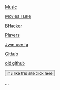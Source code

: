 [Music](https://music.youtube.com/channel/UCm3j63uK8LV3R7O0nvPiGNA)

[Movies I Like](https://gusmeadows.github.io/mvilike)

[BHacker](https://gusmeadows.github.io/bhacker)

[Players](https://gusmeadows.github.io/playerjs)

[Jwm config](https://gusmeadows.github.io/jwm)

[Github](https://github.com/gusmeadows)

[old github](https://github.com/olderaccount)

    
<button onclick="clicked()">if u like this site click here</button>

<script>
function clicked() {
    var xhr = new XMLHttpRequest();
    xhr.open("GET", "gusmeadows.github.io/awesomeclick");
    xhr.responseType = "json";
    xhr.onload = function() {
        alert(`${this.response.value} like this`);
    }
    xhr.send();
}
</script>

<div id="visits">... </div>

<script>
function cb(response) {
    document.getElementById('visits').innerText = response.value;
}
</script>
<script async src="https://api.countapi.xyz/hit/gusmeadows.github.io/visits?callback=cb"></script>
